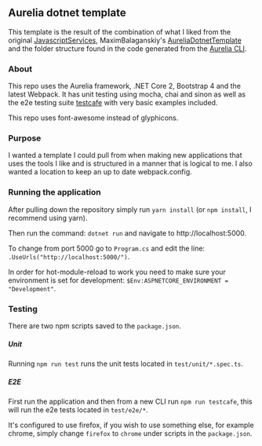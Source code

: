 ## Aurelia dotnet template
This template is the result of the combination of what I liked from the original [JavascriptServices](https://github.com/aspnet/JavaScriptServices), MaximBalaganskiy's [AureliaDotnetTemplate](https://github.com/MaximBalaganskiy/AureliaDotnetTemplate) and the folder structure found in the code generated from the [Aurelia CLI](https://github.com/aurelia/cli).

### About
This repo uses the Aurelia framework, .NET Core 2, Bootstrap 4 and the latest Webpack. It has unit testing using mocha, chai and sinon as well as the e2e testing suite [testcafe](https://github.com/DevExpress/testcafe) with very basic examples included.

This repo uses font-awesome instead of glyphicons.

### Purpose
I wanted a template I could pull from when making new applications that uses the tools I like and is structured in a manner that is logical to me. I also wanted a location to keep an up to date webpack.config.

### Running the application
After pulling down the repository simply run `yarn install` (or `npm install`, I recommend using yarn).

Then run the command: `dotnet run` and navigate to http://localhost:5000.

To change from port 5000 go to `Program.cs` and edit the line: `.UseUrls("http://localhost:5000/")`.

In order for hot-module-reload to work you need to make sure your environment is set for development: `$Env:ASPNETCORE_ENVIRONMENT = "Development"`.

### Testing
There are two npm scripts saved to the `package.json`. 

##### Unit
Running `npm run test` runs the unit tests located in `test/unit/*.spec.ts`.

##### E2E
First run the application and then from a new CLI run `npm run testcafe`, this will run the e2e tests located in `test/e2e/*`.

It's configured to use firefox, if you wish to use something else, for example chrome, simply change `firefox` to `chrome` under scripts in the `package.json`.
